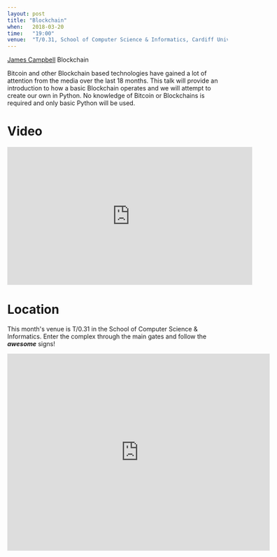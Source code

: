 ```yaml
---
layout: post
title: "Blockchain"
when:   2018-03-20
time:   "19:00"
venue:  "T/0.31, School of Computer Science & Informatics, Cardiff University"
---
```


[James Campbell](https://twitter.com/JamesCampbell95) Blockchain

Bitcoin and other Blockchain based technologies have gained a lot of attention from the media over the last 18 months.
This talk will provide an introduction to how a basic Blockchain operates and we will attempt to create our own in Python.
No knowledge of Bitcoin or Blockchains is required and only basic Python will be used.

# Video

<iframe width="560" height="315" src="https://www.youtube.com/embed/-fAR9-9QzVs" frameborder="0" allow="autoplay; encrypted-media" allowfullscreen></iframe>


# Location

This month's venue is T/0.31 in the School of Computer Science & Informatics. Enter the complex through the main gates and follow the ***awesome*** signs!

<iframe src="https://www.google.com/maps/embed?pb=!1m18!1m12!1m3!1d2484.5563658121855!2d-3.1726044842308547!3d51.4846569796314!2m3!1f0!2f0!3f0!3m2!1i1024!2i768!4f13.1!3m3!1m2!1s0x486e1cb8742c46f5%3A0xc620b871e5d19cac!2sTrevithick+Bldg%2C+Cardiff+CF24!5e0!3m2!1sen!2suk!4v1456917752266" width="600" height="450" frameborder="0" style="border:0" allowfullscreen>&nbsp;</iframe>
